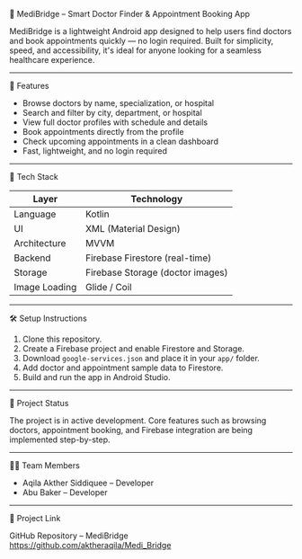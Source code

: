 🏥 MediBridge – Smart Doctor Finder & Appointment Booking App

MediBridge is a lightweight Android app designed to help users find doctors and book appointments quickly — no login required. Built for simplicity, speed, and accessibility, it's ideal for anyone looking for a seamless healthcare experience.

---

📱 Features

- Browse doctors by name, specialization, or hospital  
- Search and filter by city, department, or hospital  
- View full doctor profiles with schedule and details  
- Book appointments directly from the profile  
- Check upcoming appointments in a clean dashboard  
- Fast, lightweight, and no login required  

---

🔧 Tech Stack

Layer | Technology  
------|------------  
Language | Kotlin  
UI | XML (Material Design)  
Architecture | MVVM  
Backend | Firebase Firestore (real-time)  
Storage | Firebase Storage (doctor images)  
Image Loading | Glide / Coil  

---

🛠 Setup Instructions

1. Clone this repository.  
2. Create a Firebase project and enable Firestore and Storage.  
3. Download `google-services.json` and place it in your `app/` folder.  
4. Add doctor and appointment sample data to Firestore.  
5. Build and run the app in Android Studio.

---

🚧 Project Status

The project is in active development. Core features such as browsing doctors, appointment booking, and Firebase integration are being implemented step-by-step.

---

👨‍💻 Team Members

- Aqila Akther Siddiquee – Developer  
- Abu Baker – Developer  

---

🔗 Project Link

GitHub Repository – MediBridge  
https://github.com/aktheraqila/Medi_Bridge
